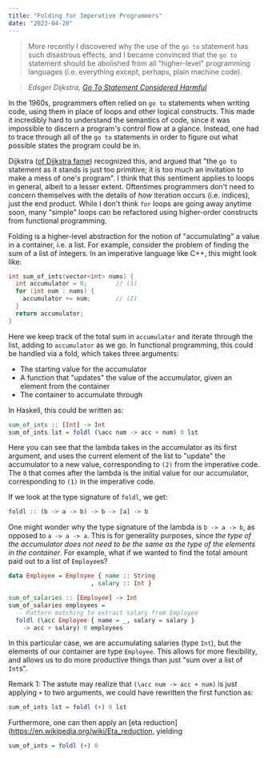```yaml
---
title: "Folding for Imperative Programmers"
date: "2023-04-20"
---
```


> More recently I discovered why the use of the `go to` statement has such
> disastrous effects, and I became convinced that the `go to` statement should
> be abolished from all "higher-level" programming languages (i.e. everything
> except, perhaps, plain machine code).

> _Edsger Dijkstra,
> [Go To Statement Considered Harmful](https://web.archive.org/web/20230411182617/https://homepages.cwi.nl/~storm/teaching/reader/Dijkstra68.pdf)_

In the 1960s, programmers often relied on `go to` statements when writing
code, using them in place of loops and other logical constructs. This made it
incredibly hard to understand the semantics of code, since it was impossible to
discern a program's control flow at a glance. Instead, one had to trace through
all of the `go to` statements in order to figure out what possible states the
program could be in.

Dijkstra ([of Dijkstra
fame](https://en.wikipedia.org/wiki/Dijkstra%27s_algorithm)) recognized this,
and argued that "the `go to` statement as it stands is just too primitive; it is
too much an invitation to make a mess of one's program". I think that this
sentiment applies to loops in general, albeit to a lesser extent. Oftentimes
programmers don't need to concern themselves with the details of _how_ iteration
occurs (i.e. indices), just the end product. While I don't think `for` loops are
going away anytime soon, many "simple" loops can be refactored using
higher-order constructs from functional programming.

Folding is a higher-level abstraction for the notion of "accumulating" a value
in a container, i.e. a list. For example, consider the problem of finding the
sum of a list of integers. In an imperative language like C++, this might look
like:

```cpp
int sum_of_ints(vector<int> nums) {
  int accumulator = 0;        // (1)
  for (int num : nums) {
    accumulator += num;       // (2)
  }
  return accumulator;
}
```

Here we keep track of the total sum in `accumulator` and iterate through the
list, adding to `accumulator` as we go. In functional programming, this could be
handled via a fold, which takes three arguments:

- The starting value for the accumulator
- A function that "updates" the value of the accumulator, given an element from
  the container
- The container to accumulate through

In Haskell, this could be written as:

```haskell
sum_of_ints :: [Int] -> Int
sum_of_ints lst = foldl (\acc num -> acc + num) 0 lst
```

Here you can see that the lambda takes in the accumulator as its first argument,
and uses the current element of the list to "update" the accumulator to a new
value, corresponding to `(2)` from the imperative code. The `0` that comes after
the lambda is the initial value for our accumulator, corresponding to `(1)` in
the imperative code.

If we look at the type signature of `foldl`, we get:

```haskell
foldl :: (b -> a -> b) -> b -> [a] -> b
```

One might wonder why the type signature of the lambda is `b -> a -> b`, as
opposed to `a -> a -> a`. This is for generality purposes, since _the type of
the accumulator does not need to be the same as the type of the elements in the
container_. For example, what if we wanted to find the total amount paid out
to a list of `Employee`s?

```haskell
data Employee = Employee { name :: String
                       , salary :: Int }

sum_of_salaries :: [Employee] -> Int
sum_of_salaries employees =
  -- Pattern matching to extract salary from Employee
  foldl (\acc Employee { name = _, salary = salary }
    -> acc + salary) 0 employees
```

In this particular case, we are accumulating salaries (type `Int`), but the
elements of our container are type `Employee`. This allows for more flexibility,
and allows us to do more productive things than just "sum over a list of
`Int`s".

Remark 1: The astute may realize that `(\acc num -> acc + num)` is just applying
`+` to two arguments, we could have rewritten the first function as:

```haskell
sum_of_ints lst = foldl (+) 0 lst
```

Furthermore, one can then apply an [eta
reduction](https://en.wikipedia.org/wiki/Eta_reduction, yielding

```haskell
sum_of_ints = foldl (+) 0
```
